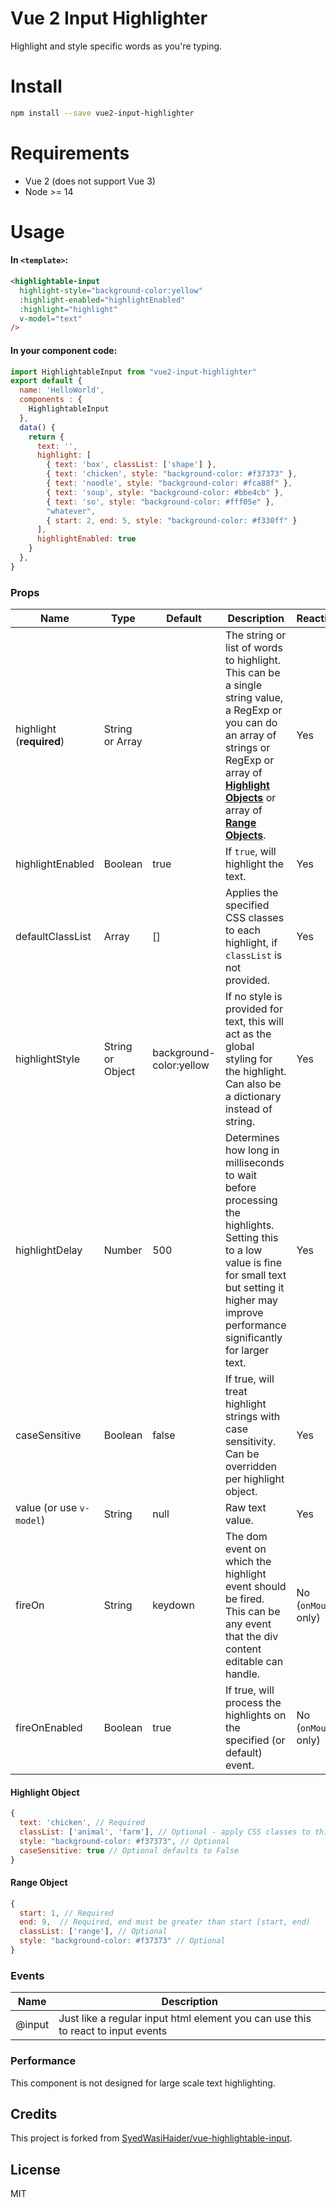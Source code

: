 # Vue 2 Input Highlighter
Highlight and style specific words as you're typing.

# Install
```sh
npm install --save vue2-input-highlighter
```

# Requirements
 * Vue 2 (does not support Vue 3)
 * Node >= 14

# Usage
#### In `<template>`:

```html
<highlightable-input 
  highlight-style="background-color:yellow" 
  :highlight-enabled="highlightEnabled" 
  :highlight="highlight" 
  v-model="text"
/>
```

#### In your component code:
```js
import HighlightableInput from "vue2-input-highlighter"
export default {
  name: 'HelloWorld',
  components : {
    HighlightableInput
  },
  data() {
    return {
      text: '',
      highlight: [
        { text: 'box', classList: ['shape'] },
        { text: 'chicken', style: "background-color: #f37373" },
        { text: 'noodle', style: "background-color: #fca88f" },
        { text: 'soup', style: "background-color: #bbe4cb" },
        { text: 'so', style: "background-color: #fff05e" },
        "whatever",
        { start: 2, end: 5, style: "background-color: #f330ff" }
      ],
      highlightEnabled: true
    }
  },
}
```

### Props

| Name | Type | Default | Description | Reactive |
|---|---|---|---|---|
| highlight (**required**) | String or Array | | The string or list of words to highlight. This can be a single string value, a RegExp or you can do an array of strings or RegExp or array of [**Highlight Objects**](#highlight-object) or array of [**Range Objects**](#range-object). | Yes |
| highlightEnabled | Boolean | true | If `true`, will highlight the text. | Yes |
| defaultClassList | Array | [] | Applies the specified CSS classes to each highlight, if `classList` is not provided. | Yes |
| highlightStyle | String or Object | background-color:yellow | If no style is provided for text, this will act as the global styling for the highlight. Can also be a dictionary instead of string. | Yes |
| highlightDelay | Number | 500 | Determines how long in milliseconds to wait before processing the highlights. Setting this to a low value is fine for small text but setting it higher may improve performance significantly for larger text. | Yes |
| caseSensitive | Boolean | false | If true, will treat highlight strings with case sensitivity. Can be overridden per highlight object. | Yes |
| value (or use `v-model`) | String | null | Raw text value. | Yes |
| fireOn | String | keydown | The dom event on which the highlight event should be fired. This can be any event that the div content editable can handle. | No (`onMount` only) |
| fireOnEnabled | Boolean | true | If true, will process the highlights on the specified (or default) event. | No (`onMount` only) |

#### Highlight Object
```js
{
  text: 'chicken', // Required
  classList: ['animal', 'farm'], // Optional - apply CSS classes to this highlighted token, defaulting to `defaultClassList`
  style: "background-color: #f37373", // Optional
  caseSensitive: true // Optional defaults to False
}
```

#### Range Object
```js
{
  start: 1, // Required
  end: 9,  // Required, end must be greater than start [start, end)
  classList: ['range'], // Optional
  style: "background-color: #f37373" // Optional
}
```

### Events

| Name       | Description
| ---        | ---      |
| @input     | Just like a regular input html element you can use this to react to input events

### Performance
This component is not designed for large scale text highlighting.

## Credits
This project is forked from [SyedWasiHaider/vue-highlightable-input](https://github.com/SyedWasiHaider/vue-highlightable-input).

## License
MIT
